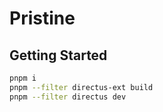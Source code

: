 # Pristine

## Getting Started

```sh
pnpm i
pnpm --filter directus-ext build
pnpm --filter directus dev
```
